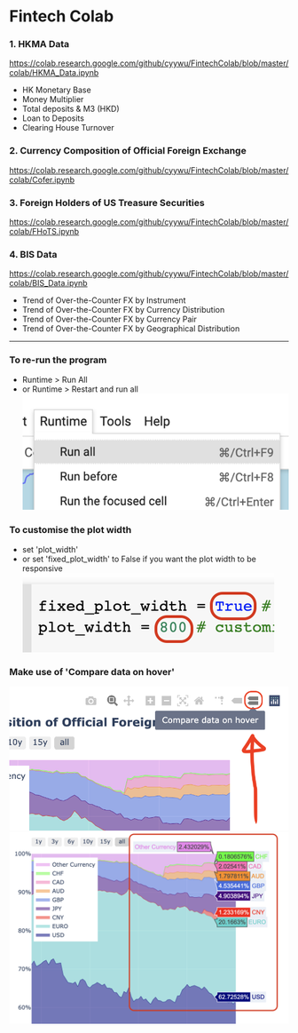 # Fintech Colab

### 1. HKMA Data
https://colab.research.google.com/github/cyywu/FintechColab/blob/master/colab/HKMA_Data.ipynb
- HK Monetary Base
- Money Multiplier 
- Total deposits & M3 (HKD) 
- Loan to Deposits
- Clearing House Turnover

### 2. Currency Composition of Official Foreign Exchange
https://colab.research.google.com/github/cyywu/FintechColab/blob/master/colab/Cofer.ipynb

### 3. Foreign Holders of US Treasure Securities
https://colab.research.google.com/github/cyywu/FintechColab/blob/master/colab/FHoTS.ipynb

### 4. BIS Data
https://colab.research.google.com/github/cyywu/FintechColab/blob/master/colab/BIS_Data.ipynb
- Trend of Over-the-Counter FX by Instrument
- Trend of Over-the-Counter FX by Currency Distribution
- Trend of Over-the-Counter FX by Currency Pair
- Trend of Over-the-Counter FX by Geographical Distribution 

---
### To re-run the program
- Runtime > Run All
- or Runtime > Restart and run all
![Run all](pic/pic_run_all.png)

### To customise the plot width
- set 'plot_width'
- or set 'fixed_plot_width' to False if you want the plot width to be responsive
![Plot width](pic/pic_plot_width.png)

### Make use of 'Compare data on hover'
![Compare data on hover 1](pic/pic_compare_data_on_hover_1.png)
![Compare data on hover 2](pic/pic_compare_data_on_hover_2.png)